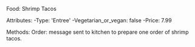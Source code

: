 Food: Shrimp Tacos

Attributes:
-Type: 'Entree'
-Vegetarian_or_vegan: false
-Price: 7.99

Methods:
Order: message sent to kitchen to prepare one order of shrimp tacos. 